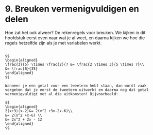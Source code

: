 # 9. Breuken vermenigvuldigen en delen

Hoe zat het ook alweer? De rekenregels voor breuken. We kijken in dit hoofdstuk eerst even naar wat je al weet, en daarna kijken we hoe die regels hetzelfde zijn als je met variabelen werkt.

```{note} Een simpel voorbeeld bij vermenigvuldigen

$$
\begin{aligned}
\frac{3}{5} \times \frac{2}{7 &= \frac{2 \times 3}{5 \times 7}\\
&= \frac{6}{35} 
\end{aligned}
$$
```

```{note} Veelgemaakte fout
Wanneer je een getal voor een tweeterm hebt staan, dan wordt vaak vergeten dat je eerst de tweeterm uitwerkt en daarna nog dat getal vermenigvuldigt met al die uitkomsten! Bijvoorbeeld:

$$
\begin{aligned}
2(x+3)(x-2)&= 2(x^2 +3x-2x-6)\\
&= 2(x^2 +x-6) \\
&= 2x^2 + 2x - 12
\end{aligned}
$$
```
